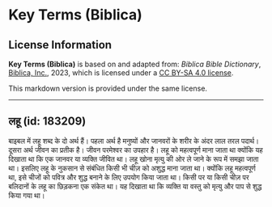 # Key Terms (Biblica)

## License Information

**Key Terms (Biblica)** is based on and adapted from: _Biblica Bible Dictionary_, [Biblica, Inc.](https://www.biblica.com/), 2023, which is licensed under a [CC BY-SA 4.0 license](https://creativecommons.org/licenses/by-sa/4.0/legalcode.en).

This markdown version is provided under the same license.



--------------------------------

## लहू (id: 183209)

बाइबल में लहू शब्द के दो अर्थ हैं। पहला अर्थ है मनुष्यों और जानवरों के शरीर के अंदर लाल तरल पदार्थ। दूसरा अर्थ जीवन का प्रतीक है। जीवन परमेश्वर का उपहार है। लहू को महत्वपूर्ण माना जाता था क्योंकि यह दिखाता था कि एक जानवर या व्यक्ति जीवित था। लहू खोना मृत्यु की ओर ले जाने के रूप में समझा जाता था। इसलिए लहू के नुकसान से संबंधित किसी भी चीज़ को अशुद्ध माना जाता था। क्योंकि लहू महत्वपूर्ण था, इसे चीजों को पवित्र और शुद्ध बनाने के लिए उपयोग किया जाता था। किसी पर या किसी चीज़ पर बलिदानों के लहू का छिड़कना एक संकेत था। यह दिखाता था कि व्यक्ति या वस्तु को मृत्यु और पाप से शुद्ध किया गया था।


